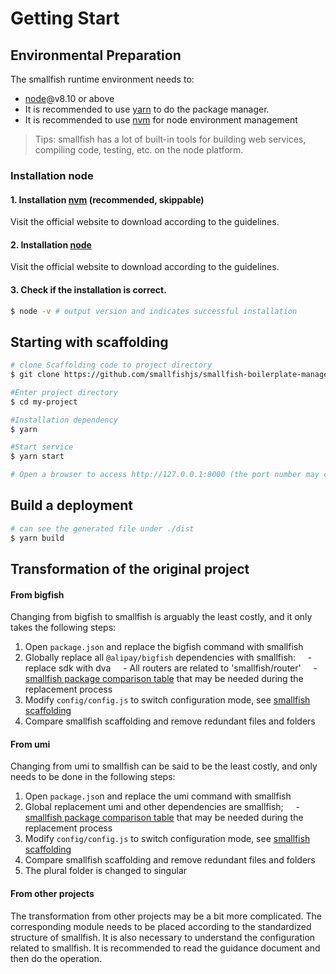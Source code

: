 # Getting Start

## Environmental Preparation

The smallfish runtime environment needs to:
- [node](https://nodejs.org/)@v8.10 or above
- It is recommended to use [yarn](https://yarnpkg.com/) to do the package manager.
- It is recommended to use [nvm](https://github.com/nvm-sh/nvm) for node environment management

> Tips: smallfish has a lot of built-in tools for building web services, compiling code, testing, etc. on the node platform.

### Installation node
#### 1. Installation [nvm](https://github.com/nvm-sh/nvm) (recommended, skippable)
Visit the official website to download according to the guidelines.

#### 2. Installation [node](https://nodejs.org/)
Visit the official website to download according to the guidelines.

#### 3. Check if the installation is correct.

```bash
$ node -v # output version and indicates successful installation
```

## Starting with scaffolding

```bash
# clone Scaffolding code to project directory
$ git clone https://github.com/smallfishjs/smallfish-boilerplate-management-system.git my-project

#Enter project directory
$ cd my-project

#Installation dependency
$ yarn

#Start service
$ yarn start

# Open a browser to access http://127.0.0.1:8000 (the port number may change according to the situation)
```

## Build a deployment

```bash
# can see the generated file under ./dist
$ yarn build
```

## Transformation of the original project
#### From bigfish
Changing from bigfish to smallfish is arguably the least costly, and it only takes the following steps:
1. Open `package.json` and replace the bigfish command with smallfish
2. Globally replace all `@alipay/bigfish` dependencies with smallfish:
    - replace sdk with dva
    - All routers are related to 'smallfish/router'
    - [smallfish package comparison table](./config) that may be needed during the replacement process
3. Modify `config/config.js` to switch configuration mode, see [smallfish scaffolding](https://github.com/smallfishjs/smallfish-boilerplate-management-system/blob/master/config/config.js)
4. Compare smallfish scaffolding and remove redundant files and folders

#### From umi
Changing from umi to smallfish can be said to be the least costly, and only needs to be done in the following steps:
1. Open `package.jso`n and replace the umi command with smallfish
2. Global replacement umi and other dependencies are smallfish;
    - [smallfish package comparison table](./config) that may be needed during the replacement process
3. Modify `config/config.js` to switch configuration mode, see [smallfish scaffolding](https://github.com/smallfishjs/smallfish-boilerplate-management-system/blob/master/config/config.js)
4. Compare smallfish scaffolding and remove redundant files and folders
5. The plural folder is changed to singular

#### From other projects
The transformation from other projects may be a bit more complicated. The corresponding module needs to be placed according to the standardized structure of smallfish. It is also necessary to understand the configuration related to smallfish. It is recommended to read the guidance document and then do the operation.